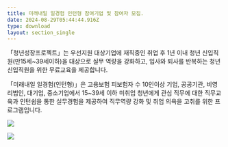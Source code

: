 ```yaml
---
title: 미래내일 일경험 인턴형 참여기업 및 참여자 모집.
date: 2024-08-29T05:44:44.916Z
type: download
layout: section_single
---
```

<!--StartFragment-->

「청년성장프로젝트」는 우선지원 대상기업에 재직중인 취업 후 1년 이내 청년 신입직원(만15세~39세이하)을 대상으로 실무 역량을 강화하고, 입사와 퇴사를 반복하는 청년 신입직원을 위한 무료교육을 제공합니다.

「미래내일 일경험(인턴형)」은 고용보험 피보험자 수 10인이상 기업, 공공기관, 비영리법인, 대기업, 중소기업에서 15~39세 이하 미취업 청년에게 관심 직무에 대한 직무교육과 인턴쉽을 통한 실무경험을 제공하여 직무역량 강화 및 취업 의욕을 고취를 위한 프로그램입니다.

<!--EndFragment-->

![](/uploads/1.-미래내일-일경험-인턴형-참여기업-원페이퍼.png)

![](/uploads/2.-미래내일-일경험-인턴형-참여자-원페이퍼.png)